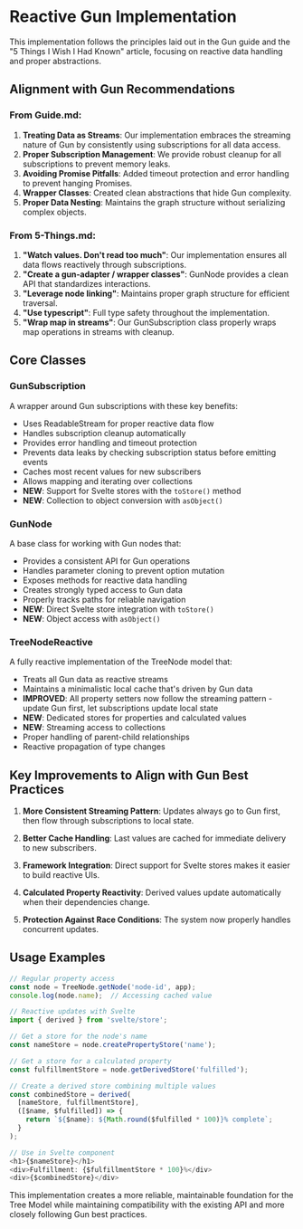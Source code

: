 # Reactive Gun Implementation

This implementation follows the principles laid out in the Gun guide and the "5 Things I Wish I Had Known" article, focusing on reactive data handling and proper abstractions.

## Alignment with Gun Recommendations

### From Guide.md:
1. **Treating Data as Streams**: Our implementation embraces the streaming nature of Gun by consistently using subscriptions for all data access.
2. **Proper Subscription Management**: We provide robust cleanup for all subscriptions to prevent memory leaks.
3. **Avoiding Promise Pitfalls**: Added timeout protection and error handling to prevent hanging Promises.
4. **Wrapper Classes**: Created clean abstractions that hide Gun complexity.
5. **Proper Data Nesting**: Maintains the graph structure without serializing complex objects.

### From 5-Things.md:
1. **"Watch values. Don't read too much"**: Our implementation ensures all data flows reactively through subscriptions.
2. **"Create a gun-adapter / wrapper classes"**: GunNode provides a clean API that standardizes interactions.
3. **"Leverage node linking"**: Maintains proper graph structure for efficient traversal.
4. **"Use typescript"**: Full type safety throughout the implementation.
5. **"Wrap map in streams"**: Our GunSubscription class properly wraps map operations in streams with cleanup.

## Core Classes

### GunSubscription

A wrapper around Gun subscriptions with these key benefits:
- Uses ReadableStream for proper reactive data flow
- Handles subscription cleanup automatically
- Provides error handling and timeout protection
- Prevents data leaks by checking subscription status before emitting events
- Caches most recent values for new subscribers
- Allows mapping and iterating over collections
- **NEW**: Support for Svelte stores with the `toStore()` method
- **NEW**: Collection to object conversion with `asObject()`

### GunNode

A base class for working with Gun nodes that:
- Provides a consistent API for Gun operations
- Handles parameter cloning to prevent option mutation
- Exposes methods for reactive data handling
- Creates strongly typed access to Gun data
- Properly tracks paths for reliable navigation
- **NEW**: Direct Svelte store integration with `toStore()`
- **NEW**: Object access with `asObject()`

### TreeNodeReactive

A fully reactive implementation of the TreeNode model that:
- Treats all Gun data as reactive streams
- Maintains a minimalistic local cache that's driven by Gun data
- **IMPROVED**: All property setters now follow the streaming pattern - update Gun first, let subscriptions update local state
- **NEW**: Dedicated stores for properties and calculated values
- **NEW**: Streaming access to collections
- Proper handling of parent-child relationships
- Reactive propagation of type changes

## Key Improvements to Align with Gun Best Practices

1. **More Consistent Streaming Pattern**: Updates always go to Gun first, then flow through subscriptions to local state.

2. **Better Cache Handling**: Last values are cached for immediate delivery to new subscribers.

3. **Framework Integration**: Direct support for Svelte stores makes it easier to build reactive UIs.

4. **Calculated Property Reactivity**: Derived values update automatically when their dependencies change.

5. **Protection Against Race Conditions**: The system now properly handles concurrent updates.

## Usage Examples

```typescript
// Regular property access
const node = TreeNode.getNode('node-id', app);
console.log(node.name);  // Accessing cached value

// Reactive updates with Svelte
import { derived } from 'svelte/store';

// Get a store for the node's name
const nameStore = node.createPropertyStore('name');

// Get a store for a calculated property
const fulfillmentStore = node.getDerivedStore('fulfilled');

// Create a derived store combining multiple values
const combinedStore = derived(
  [nameStore, fulfillmentStore], 
  ([$name, $fulfilled]) => {
    return `${$name}: ${Math.round($fulfilled * 100)}% complete`;
  }
);

// Use in Svelte component
<h1>{$nameStore}</h1>
<div>Fulfillment: {$fulfillmentStore * 100}%</div>
<div>{$combinedStore}</div>
```

This implementation creates a more reliable, maintainable foundation for the Tree Model while maintaining compatibility with the existing API and more closely following Gun best practices. 